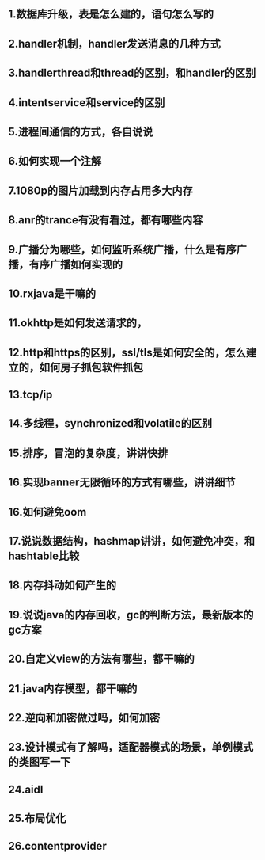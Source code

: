 ## 1.数据库升级，表是怎么建的，语句怎么写的
## 2.handler机制，handler发送消息的几种方式
## 3.handlerthread和thread的区别，和handler的区别
## 4.intentservice和service的区别
## 5.进程间通信的方式，各自说说
## 6.如何实现一个注解
## 7.1080p的图片加载到内存占用多大内存
## 8.anr的trance有没有看过，都有哪些内容
## 9.广播分为哪些，如何监听系统广播，什么是有序广播，有序广播如何实现的
## 10.rxjava是干嘛的
## 11.okhttp是如何发送请求的，
## 12.http和https的区别，ssl/tls是如何安全的，怎么建立的，如何房子抓包软件抓包
## 13.tcp/ip
## 14.多线程，synchronized和volatile的区别
## 15.排序，冒泡的复杂度，讲讲快排
## 16.实现banner无限循环的方式有哪些，讲讲细节
## 16.如何避免oom
## 17.说说数据结构，hashmap讲讲，如何避免冲突，和hashtable比较
## 18.内存抖动如何产生的
## 19.说说java的内存回收，gc的判断方法，最新版本的gc方案
## 20.自定义view的方法有哪些，都干嘛的
## 21.java内存模型，都干嘛的
## 22.逆向和加密做过吗，如何加密
## 23.设计模式有了解吗，适配器模式的场景，单例模式的类图写一下
## 24.aidl
## 25.布局优化
## 26.contentprovider

